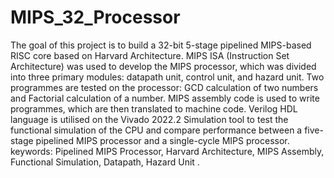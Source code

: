 # MIPS_32_Processor
The goal of this project is to build a 32-bit 5-stage pipelined MIPS-based RISC core based on Harvard Architecture. MIPS ISA (Instruction Set Architecture) was used to develop the MIPS processor, which was divided into three primary modules: datapath unit, control unit, and hazard unit. Two programmes are tested on the processor: GCD calculation of two numbers and Factorial calculation of a number. MIPS assembly code is used to write programmes, which are then translated to machine code. Verilog HDL language is utilised on the Vivado 2022.2 Simulation tool to test the functional simulation of the CPU and compare performance between a five-stage pipelined MIPS processor and a single-cycle MIPS processor. keywords: Pipelined MIPS Processor, Harvard Architecture, MIPS Assembly, Functional Simulation, Datapath, Hazard Unit .

